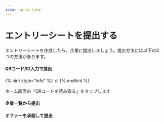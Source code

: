 ```yaml
---
icon: up-to-line
---
```


# エントリーシートを提出する

エントリーシートを作成したら、企業に提出しましょう。提出方法には以下の3つの方法があります。

#### QRコード/ID入力で提出

{% hint style="info" %}
ｄ
{% endhint %}

ホーム画面の「QRコードを読み取る」をタップします

#### 企業一覧から提出

#### オファーを承認して提出
